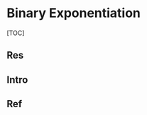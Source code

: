 # Binary Exponentiation

[TOC]



## Res


## Intro


## Ref
[Binary Exponentiation]: https://cp-algorithms.com/algebra/binary-exp.html

